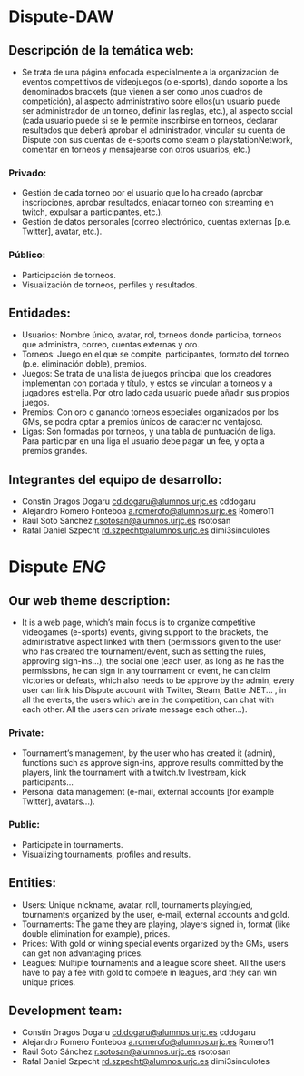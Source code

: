 # Dispute-DAW

## Descripción de la temática web: 
+  Se trata de una página enfocada especialmente a la organización de eventos competitivos de videojuegos (o e-sports), dando soporte a los denominados brackets (que vienen a ser como unos cuadros de competición), al aspecto administrativo sobre ellos(un usuario puede ser administrador de un torneo, definir las reglas, etc.), al aspecto social (cada usuario puede si se le permite inscribirse en torneos, declarar resultados que deberá aprobar el administrador, vincular su cuenta de Dispute con sus cuentas de e-sports como steam o playstationNetwork, comentar en torneos y mensajearse con otros usuarios, etc.) 

 ### Privado: 
 
+ Gestión de cada torneo por el usuario que lo ha creado (aprobar inscripciones, aprobar resultados, enlacar torneo con streaming en twitch, expulsar a participantes, etc.). 
+ Gestión de datos personales (correo electrónico, cuentas externas [p.e. Twitter], avatar, etc.).

 ### Público:
 
+ Participación de torneos.
+ Visualización de torneos, perfiles y resultados.

## Entidades:
+ Usuarios: Nombre único, avatar, rol, torneos donde participa, torneos que administra, correo, cuentas externas y oro.
+ Torneos: Juego en el que se compite, participantes, formato del torneo (p.e. eliminación doble), premios.
+ Juegos: Se trata de una lista de juegos principal que los creadores implementan con portada y título, y estos se vinculan a torneos y a jugadores estrella. Por otro lado cada usuario puede añadir sus propios juegos.
+ Premios: Con oro o ganando torneos especiales organizados por los GMs, se podra optar a premios únicos de caracter no ventajoso.
+ Ligas: Son formadas por torneos, y una tabla de puntuación de liga. Para participar en una liga el usuario debe pagar un fee, y opta a premios grandes.

## Integrantes del equipo de desarrollo:
+ Constin Dragos	Dogaru	cd.dogaru@alumnos.urjc.es cddogaru 
+ Alejandro	Romero Fonteboa	a.romerofo@alumnos.urjc.es Romero11
+ Raúl	Soto Sánchez	r.sotosan@alumnos.urjc.es rsotosan
+ Rafal Daniel	Szpecht	rd.szpecht@alumnos.urjc.es dimi3sinculotes

# Dispute *ENG*

## Our web theme description:
+ It is a web page, which’s main focus is to organize competitive videogames (e-sports) events, giving support to the brackets, the administrative aspect linked with them (permissions given to the user who has created the tournament/event, such as setting the rules, approving sign-ins...), the social one (each user, as long as he has the permissions, he can sign in any tournament or event, he can claim victories or defeats, which also needs to be approve by the admin, every user can link his Dispute account with Twitter, Steam, Battle .NET... , in all the events, the users which are in the competition, can chat with each other. All the users can private message each other...).

### Private: 

+ Tournament’s management, by the user who has created it (admin), functions such as approve sign-ins, approve results committed by the players, link the tournament with a twitch.tv livestream, kick participants... 
+ Personal data management (e-mail, external accounts [for example Twitter], avatars...).

### Public:

+ Participate in tournaments.
+ Visualizing tournaments, profiles and results.

## Entities:

+ Users: Unique nickname, avatar, roll, tournaments playing/ed, tournaments organized by the user, e-mail, external accounts and gold.
+ Tournaments: The game they are playing, players signed in, format (like double elimination for example), prices.
+ Prices: With gold or wining special events organized by the GMs, users can get non advantaging prices.
+ Leagues: Multiple tournaments and a league score sheet. All the users have to pay a fee with gold to compete in leagues, and they can win unique prices. 

## Development team:

+ Constin Dragos Dogaru  cd.dogaru@alumnos.urjc.es cddogaru
+ Alejandro Romero Fonteboa a.romerofo@alumnos.urjc.es Romero11
+ Raúl Soto Sánchez r.sotosan@alumnos.urjc.es rsotosan
+ Rafal Daniel Szpecht rd.szpecht@alumnos.urjc.es dimi3sinculotes
